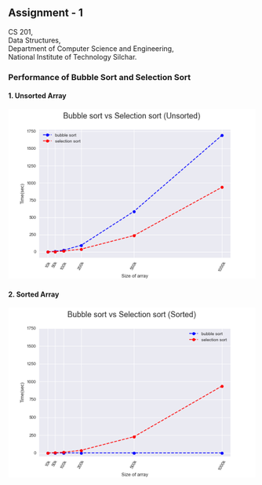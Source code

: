 
## Assignment - 1<br>
CS 201,<br>
Data Structures,<br>
Department of Computer Science and Engineering,<br>
National Institute of Technology Silchar.

### Performance of Bubble Sort and Selection Sort

#### 1. Unsorted Array
![alt text](https://github.com/FaizalKarim280280/DSA/blob/main/Assignment-1/Plots/plt1.png)
<br>
#### 2. Sorted Array
![alt text](https://github.com/FaizalKarim280280/DSA/blob/main/Assignment-1/Plots/plt2.png)

